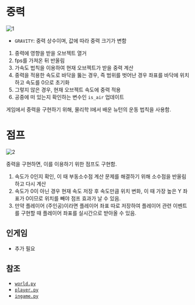 # 중력
![1](./images/gravity_and_jump_1.png)

- `GRAVITY`: 중력 상수이며, 값에 따라 중력 크기가 변함

1. 중력에 영향을 받을 오브젝트 열거
2. fps를 가져온 뒤 반올림
3. 가속도 법칙을 이용하여 현재 오브젝트가 받을 중력 계산
4. 중력을 적용한 속도로 바닥을 뚫는 경우, 즉 범위를 벗어난 경우 좌표를 바닥에 위치하고 속도를 0으로 초기화
5. 그렇지 않은 경우, 현재 오브젝트 속도에 중력 적용
6. 공중에 떠 있는지 확인하는 변수인 `is_air` 업데이트

게임에서 중력을 구현하기 위해,
물리학 I에서 배운 뉴턴의 운동 법칙을 사용함.

# 점프
![2](./images/gravity_and_jump_2.png)

중력을 구현하면, 이를 이용하기 위한 점프도 구현함.

1. 속도가 0인지 확인, 이 때 부동소수점 계산 문제를 해결하기 위해 소수점을 반올림하고 다시 계산
2. 속도가 0이 아닌 경우 현재 속도 저장 후 속도만큼 위치 변화, 이 때 가장 높은 Y 좌표가 0이므로 위치를 빼야 점프 효과가 날 수 있음.
3. 만약 플레이어 (주인공)이라면 플레이어 좌표 따로 저장하여 플레이어 관련 이벤트를 구현할 때 플레이어 좌표를 실시간으로 받아올 수 있음.

## 인게임
- 추가 필요

## 참조
- [`world.py`](../components/world.py)
- [`player.py`](../characters/player.py)
- [`ingame.py`](../screens/ingame.py)